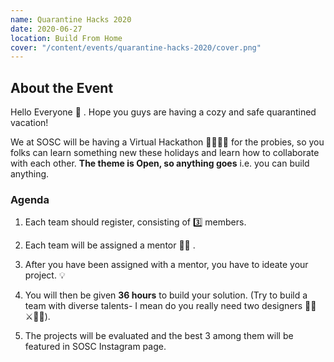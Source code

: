 ```yaml
---
name: Quarantine Hacks 2020
date: 2020-06-27
location: Build From Home
cover: "/content/events/quarantine-hacks-2020/cover.png"
---
```


## About the Event

Hello Everyone 👋 . Hope you guys are having a cozy and safe quarantined vacation!

We at SOSC will be having a Virtual Hackathon 👨‍💻👩‍💻 for the probies, so you folks can learn something new these holidays and learn how to collaborate with each other. **The theme is Open, so anything goes** i.e. you can build anything.

### Agenda

1. Each team should register, consisting of 3️⃣ members.

2. Each team will be assigned a mentor 👨‍🏫 .

3. After you have been assigned with a mentor, you have to ideate your project. 💡

4. You will then be given **36 hours** to build your solution. (Try to build a team with diverse talents- I mean do you really need two designers 👩‍🎨 ⚔️👨‍🎨).

5. The projects will be evaluated and the best 3 among them will be featured in SOSC Instagram page.
